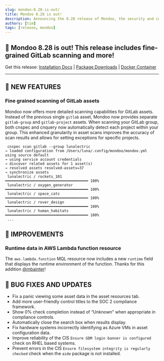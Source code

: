 ```yaml
---
slug: mondoo-8.28-is-out/
title: Mondoo 8.28 is out!
description: Announcing the 8.28 release of Mondoo, the security and compliance platform that prioritizes risks that matter most in your infrastructure.
authors: [tim]
tags: [release, mondoo]
---
```


## 🥳 Mondoo 8.28 is out! This release includes fine-grained GitLab scanning and more!

Get this release: [Installation Docs](/cnspec/) | [Package Downloads](https://releases.mondoo.com/cnspec/) | [Docker Container](https://hub.docker.com/r/mondoo/cnspec)

---

## 🎉 NEW FEATURES

### Fine grained scanning of GitLab assets

Mondoo now offers more detailed scanning capabilities for GitLab assets. Instead of the previous single `gitlab` asset, Mondoo now provides separate `gitlab-group` and `gitlab-project` assets. When scanning your GitLab group, both cnspec and cnquery now automatically detect each project within your group. This enhanced granularity in asset scans improves the accuracy of scan results and allows for setting exceptions for specific projects.

```text
 cnspec scan gitlab --group lunalectric
→ loaded configuration from /Users/luna/.config/mondoo/mondoo.yml using source default
→ using service account credentials
→ discover related assets for 1 asset(s)
→ resolved assets resolved-assets=37
→ synchronize assets
 lunalectric / rockets_101         ━━━━━━━━━━━━━━━━━━━━━━━━━━━━━━━━━━━━━━ 100%
 lunalectric / oxygen_generator    ━━━━━━━━━━━━━━━━━━━━━━━━━━━━━━━━━━━━━━ 100%
 lunalectric / space_cats          ━━━━━━━━━━━━━━━━━━━━━━━━━━━━━━━━━━━━━━ 100%
 lunalectric / rover_design        ━━━━━━━━━━━━━━━━━━━━━━━━━━━━━━━━━━━━━━ 100%
 lunalectric / human_habitats      ━━━━━━━━━━━━━━━━━━━━━━━━━━━━━━━━━━━━━━ 100%
 ...
```

## 🧹 IMPROVEMENTS

### Runtime data in AWS Lambda function resource

The `aws.lambda.function` MQL resource now includes a new `runtime` field that displays the runtime environment of the function. Thanks for this addition [@mbainter](https://github.com/mbainter)!

## 🐛 BUG FIXES AND UPDATES

- Fix a panic viewing some asset data in the asset resources tab.
- Add more user-friendly control titles to the SOC 2 compliance framework.
- Show 0% check completion instead of “Unknown” when appropriate in compliance controls.
- Automatically close the search box when results display.
- Fix hardware systems incorrectly identifying as Azure VMs in asset configuration data.
- Improve reliability of the CIS `Ensure GDM login banner is configured` check on RHEL based systems.
- Prevent errors in the CIS `Ensure filesystem integrity is regularly checked` check when the `aide` package is not installed.
